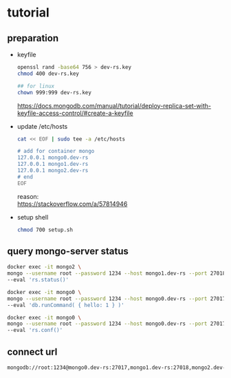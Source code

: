 # tutorial

## preparation

- keyfile

  ```bash
  openssl rand -base64 756 > dev-rs.key
  chmod 400 dev-rs.key

  ## for linux
  chown 999:999 dev-rs.key
  ```

  <https://docs.mongodb.com/manual/tutorial/deploy-replica-set-with-keyfile-access-control/#create-a-keyfile>

- update /etc/hosts

  ```bash
  cat << EOF | sudo tee -a /etc/hosts

  # add for container mongo
  127.0.0.1 mongo0.dev-rs
  127.0.0.1 mongo1.dev-rs
  127.0.0.1 mongo2.dev-rs
  # end
  EOF
  ```

  reason:  
  <https://stackoverflow.com/a/57814946>

- setup shell

  ```bash
  chmod 700 setup.sh
  ```

## query mongo-server status

```bash
docker exec -it mongo2 \
mongo --username root --password 1234 --host mongo1.dev-rs --port 27018 \
--eval 'rs.status()'

docker exec -it mongo0 \
mongo --username root --password 1234 --host mongo0.dev-rs --port 27017 \
--eval 'db.runCommand( { hello: 1 } )'

docker exec -it mongo0 \
mongo --username root --password 1234 --host mongo0.dev-rs --port 27017 \
--eval 'rs.conf()'
```

## connect url

```bash
mongodb://root:1234@mongo0.dev-rs:27017,mongo1.dev-rs:27018,mongo2.dev-rs:27019/?replicaSet=dev-rs
```
